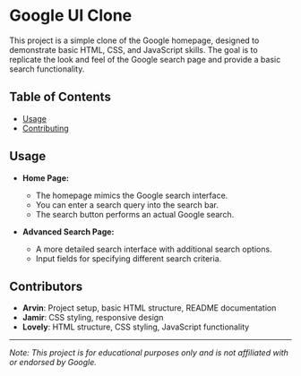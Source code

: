 # Google UI Clone

This project is a simple clone of the Google homepage, designed to demonstrate basic HTML, CSS, and JavaScript skills. The goal is to replicate the look and feel of the Google search page and provide a basic search functionality.

## Table of Contents

- [Usage](#usage)
- [Contributing](#contributing)

## Usage

- **Home Page:**
  - The homepage mimics the Google search interface.
  - You can enter a search query into the search bar.
  - The search button performs an actual Google search.

- **Advanced Search Page:**
  - A more detailed search interface with additional search options.
  - Input fields for specifying different search criteria.
    

## Contributors

- **Arvin**: Project setup, basic HTML structure, README documentation
- **Jamir**: CSS styling, responsive design
- **Lovely**: HTML structure, CSS styling, JavaScript functionality



---

*Note: This project is for educational purposes only and is not affiliated with or endorsed by Google.*
